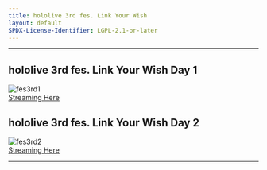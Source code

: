 ```yaml
---
title: hololive 3rd fes. Link Your Wish
layout: default
SPDX-License-Identifier: LGPL-2.1-or-later
---
```


---

## hololive 3rd fes. Link Your Wish Day 1

<div class="container">
  <img class="lazyload" data-src="/assets/images/fes3rd1.jpg" alt="fes3rd1"/>
</div>
<a href="../fes3rd1/" class="button" role="button">
  Streaming Here
</a>

## hololive 3rd fes. Link Your Wish Day 2

<div class="container">
  <img class="lazyload" data-src="/assets/images/fes3rd2.jpg" alt="fes3rd2"/>
</div>
<a href="../fes3rd2/" class="button" role="button">
  Streaming Here
</a>

---